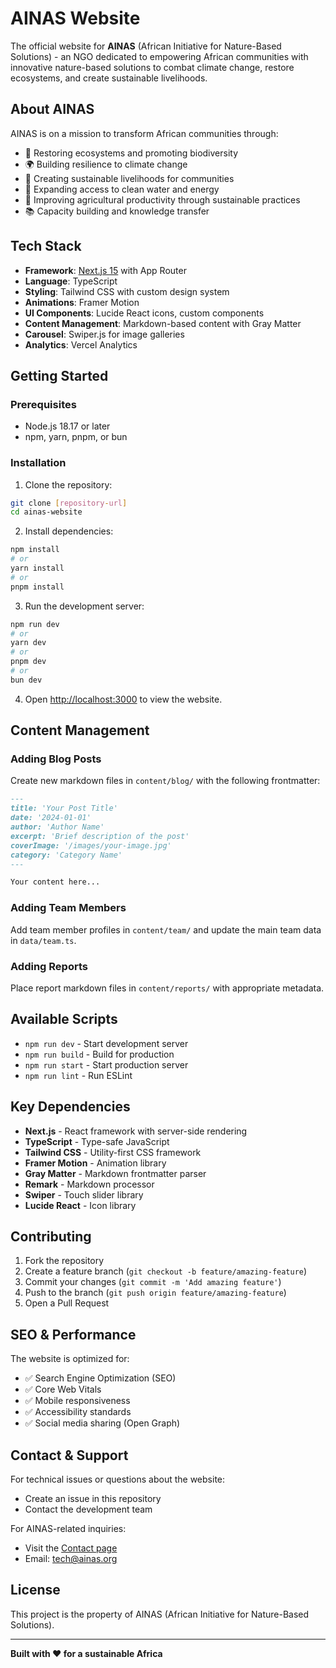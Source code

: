 # AINAS Website

The official website for **AINAS** (African Initiative for Nature-Based Solutions) - an NGO dedicated to empowering African communities with innovative nature-based solutions to combat climate change, restore ecosystems, and create sustainable livelihoods.

## About AINAS

AINAS is on a mission to transform African communities through:
- 🌱 Restoring ecosystems and promoting biodiversity
- 🌍 Building resilience to climate change
- 👥 Creating sustainable livelihoods for communities
- 🚰 Expanding access to clean water and energy
- 🌾 Improving agricultural productivity through sustainable practices
- 📚 Capacity building and knowledge transfer


## Tech Stack

- **Framework**: [Next.js 15](https://nextjs.org) with App Router
- **Language**: TypeScript
- **Styling**: Tailwind CSS with custom design system
- **Animations**: Framer Motion
- **UI Components**: Lucide React icons, custom components
- **Content Management**: Markdown-based content with Gray Matter
- **Carousel**: Swiper.js for image galleries
- **Analytics**: Vercel Analytics

## Getting Started

### Prerequisites

- Node.js 18.17 or later
- npm, yarn, pnpm, or bun

### Installation

1. Clone the repository:
```bash
git clone [repository-url]
cd ainas-website
```

2. Install dependencies:
```bash
npm install
# or
yarn install
# or
pnpm install
```

3. Run the development server:
```bash
npm run dev
# or
yarn dev
# or
pnpm dev
# or
bun dev
```

4. Open [http://localhost:3000](http://localhost:3000) to view the website.

## Content Management

### Adding Blog Posts

Create new markdown files in `content/blog/` with the following frontmatter:

```markdown
---
title: 'Your Post Title'
date: '2024-01-01'
author: 'Author Name'
excerpt: 'Brief description of the post'
coverImage: '/images/your-image.jpg'
category: 'Category Name'
---

Your content here...
```

### Adding Team Members

Add team member profiles in `content/team/` and update the main team data in `data/team.ts`.

### Adding Reports

Place report markdown files in `content/reports/` with appropriate metadata.

## Available Scripts

- `npm run dev` - Start development server
- `npm run build` - Build for production
- `npm run start` - Start production server
- `npm run lint` - Run ESLint

## Key Dependencies

- **Next.js** - React framework with server-side rendering
- **TypeScript** - Type-safe JavaScript
- **Tailwind CSS** - Utility-first CSS framework
- **Framer Motion** - Animation library
- **Gray Matter** - Markdown frontmatter parser
- **Remark** - Markdown processor
- **Swiper** - Touch slider library
- **Lucide React** - Icon library

## Contributing

1. Fork the repository
2. Create a feature branch (`git checkout -b feature/amazing-feature`)
3. Commit your changes (`git commit -m 'Add amazing feature'`)
4. Push to the branch (`git push origin feature/amazing-feature`)
5. Open a Pull Request

## SEO & Performance

The website is optimized for:
- ✅ Search Engine Optimization (SEO)
- ✅ Core Web Vitals
- ✅ Mobile responsiveness
- ✅ Accessibility standards
- ✅ Social media sharing (Open Graph)

## Contact & Support

For technical issues or questions about the website:
- Create an issue in this repository
- Contact the development team

For AINAS-related inquiries:
- Visit the [Contact page](https://www.ainas.org/contact)
- Email: tech@ainas.org

## License

This project is the property of AINAS (African Initiative for Nature-Based Solutions).

---

**Built with ❤️ for a sustainable Africa**
